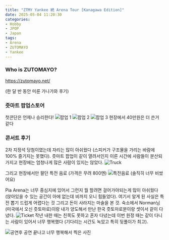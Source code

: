 ```yaml
---
title: "ZTMY Yankee 続 Arena Tour [Kanagawa Edition]"
date: 2025-05-04 11:20:30
categories:
- Hobby
- JPOP
- Japan
tags:
- Arena
- ZUTOMAYO
- Yankee
---
```


### Who is ZUTOMAYO?
<https://zutomayo.net/>

(한 달 반 동안 미룬 가나가와 후기)

### 즛마트 팝업스토어
첫콘단은 언제나 승리한다!
![팝업 1](/post_image/25_03_29/popup5.jpeg)
![팝업 2](/post_image/25_03_29/popup3.jpeg)
![팝업 3](/post_image/25_03_29/popup1.jpeg)
현장에서 40만원은 더 쓴거 같다

### 콘서트 후기
2차 지정석 당첨이였는데 자리는 많이 아쉬웠다 (스피커가 구조물을 가리는 바람에 100% 즐기지는 못했다). 즛마트 팝업이 같이 열려서인지 이른 시간에 사람들이 분산되가지고 현장에는 엄청나게 많은 사람이 있지는 않았다. 
![Truck](/post_image/25_03_29/truck.jpeg)

그리고 현장에서만 팔던 특전 음료 (가격은 무려 800엔)
![특전음료](/post_image/25_03_29/drink.jpeg)
(솔직히 너무 비쌌어요)

Pia Arena는 너무 중심지에 있어서 그런지 뭘 할려면 걸어가야되는게 많이 아쉬웠다 (앉아있을 수 있는 공간이 아에 없는데 비까지 오니 힘들었다). 여기서 알게 된 사실은 특전 뽑기 드럽게 어렵다는 것 그리고 돈이 사라지는 마술을 본 것. 숙소에서 Norman님(미국에서 오신 즛토마로)이랑 내가 양도해서 만난 한국 즛토마로분이랑 셋이서 같이 다녔다. 
![Ticket](/post_image/25_03_29/ticket.jpeg)
작년 내한 때는 친목도 못하고 혼자 다녔는데 이번 원정 때는 같이 다니는 사람이 있어서 너무 행복했다 (기다리는 시간도 녹았고 특히 뒷풀이가 최고). 

![공연후](/post_image/25_03_29/after_show.jpeg)
공연 끝나고 너무 행복해서 찍은 사진